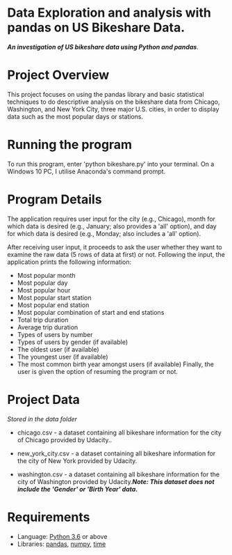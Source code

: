 # Data Exploration and analysis with pandas on US Bikeshare Data.
***An investigation of US bikeshare data using Python and pandas***.

# Project Overview
This project focuses on using the pandas library and basic statistical techniques to do descriptive analysis on the bikeshare data from Chicago, Washington, and New York City, three major U.S. cities, in order to display data such as the most popular days or stations.
# Running the program
To run this program, enter 'python bikeshare.py' into your terminal. On a Windows 10 PC, I utilise Anaconda's command prompt.
# Program Details
The application requires user input for the city (e.g., Chicago), month for which data is desired (e.g., January; also provides a 'all' option), and day for which data is desired (e.g., Monday; also includes a 'all' option).

After receiving user input, it proceeds to ask the user whether they want to examine the raw data (5 rows of data at first) or not. Following the input, the application prints the following information:

* Most popular month
* Most popular day
* Most popular hour
* Most popular start station
* Most popular end station
* Most popular combination of start and end stations
* Total trip duration
* Average trip duration
* Types of users by number
* Types of users by gender (if available)
* The oldest user (if available)
* The youngest user (if available)
* The most common birth year amongst users (if available)
Finally, the user is given the option of resuming the program or not.
# Project Data
*Stored in the data folder*
* chicago.csv -  a dataset containing all bikeshare information for the city of Chicago provided by Udacity..

* new_york_city.csv -  a dataset containing all bikeshare information for the city of New York provided by Udacity.

* washington.csv - a dataset containing all bikeshare information for the city of Washington provided by Udacity.***Note: This dataset does not include the 'Gender' or 'Birth Year' data.***
# Requirements
* Language: [Python 3.6](https://www.python.org/) or above
* Libraries: [pandas](https://pandas.pydata.org/), [numpy](https://numpy.org/), [time](https://docs.python.org/2/library/time.html)
